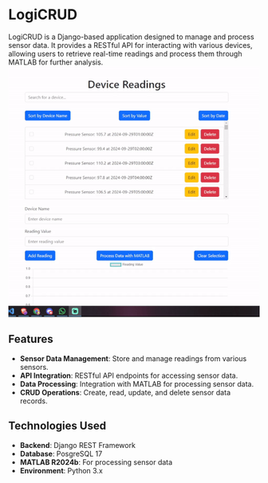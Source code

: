 # LogiCRUD

LogiCRUD is a Django-based application designed to manage and process sensor data. It provides a RESTful API for interacting with various devices, allowing users to retrieve real-time readings and process them through MATLAB for further analysis.
![Current Functionality](logicrud.gif)
## Features

- **Sensor Data Management**: Store and manage readings from various sensors.
- **API Integration**: RESTful API endpoints for accessing sensor data.
- **Data Processing**: Integration with MATLAB for processing sensor data.
- **CRUD Operations**: Create, read, update, and delete sensor data records.

## Technologies Used

- **Backend**: Django REST Framework
- **Database**: PosgreSQL 17
- **MATLAB R2024b**: For processing sensor data
- **Environment**: Python 3.x
